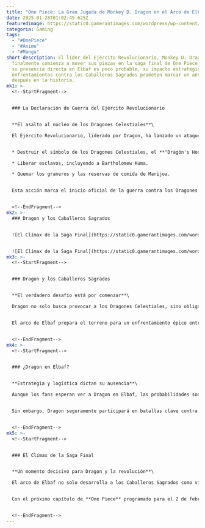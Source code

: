 ```yaml
---
title: "One Piece: La Gran Jugada de Monkey D. Dragon en el Arco de Elbaf, Explicada"
date: 2025-01-28T01:02:49.625Z
featuredimage: https://static0.gamerantimages.com/wordpress/wp-content/uploads/2025/01/one-piece-monkey-d-dragon-s-big-move-in-elbaf-arc.JPG?q=70&fit=crop&w=1140&h=&dpr=1
categoria: Gaming
tags:
  - "#OnePiece"
  - "#Anime"
  - "#Manga"
short-description: El líder del Ejército Revolucionario, Monkey D. Dragon,
  finalmente comienza a mover sus piezas en la saga final de One Piece. Aunque
  su presencia directa en Elbaf es poco probable, su impacto estratégico y los
  enfrentamientos contra los Caballeros Sagrados prometen marcar un antes y un
  después en la historia.
mk1: >-
  <!--StartFragment-->


  ### La Declaración de Guerra del Ejército Revolucionario


  **El asalto al núcleo de los Dragones Celestiales**\

  El Ejército Revolucionario, liderado por Dragon, ha lanzado un ataque masivo contra la tierra sagrada de Marijoa. Este asalto, liderado por Sabo y los comandantes Karasu, Lindbergh y Morley, logró tres objetivos clave:


  * Destruir el símbolo de los Dragones Celestiales, el **"Dragón's Hoof"**.

  * Liberar esclavos, incluyendo a Bartholomew Kuma.

  * Quemar los graneros y las reservas de comida de Marijoa.


  Esta acción marca el inicio oficial de la guerra contra los Dragones Celestiales, llevando el conflicto a una nueva escala.


  <!--EndFragment-->
mk2: >-
  ### Dragon y los Caballeros Sagrados


  ![El Clímax de la Saga Final](https://static0.gamerantimages.com/wordpress/wp-content/uploads/2024/09/revolutionary-army-one-piece-1125-1.png?q=49&fit=crop&w=825&dpr=2 "El Clímax de la Saga Final")


  ![El Clímax de la Saga Final](https://static0.gamerantimages.com/wordpress/wp-content/uploads/2023/11/kuma-and-revolutionary-army-in-one-piece.jpg?q=49&fit=crop&w=825&dpr=2 "El Clímax de la Saga FinalEl Clímax de la Saga Final")
mk3: >-
  <!--StartFragment-->


  ### Dragon y los Caballeros Sagrados


  **El verdadero desafío está por comenzar**\

  Dragon no solo busca provocar a los Dragones Celestiales, sino obligarlos a enviar a los **Caballeros Sagrados** al frente. Estos poderosos enemigos, revelados en Elbaf como Figarland Shamrock y Gunko, representan una amenaza formidable, y Dragon sabe que enfrentarlos es inevitable.


  El arco de Elbaf prepara el terreno para un enfrentamiento épico entre el Ejército Revolucionario y los Caballeros Sagrados, estableciendo la tensión para el clímax de la saga.


  <!--EndFragment-->
mk4: >-
  <!--StartFragment-->


  ### ¿Dragon en Elbaf?


  **Estrategia y logística dictan su ausencia**\

  Aunque los fans esperan ver a Dragon en Elbaf, las probabilidades son bajas. Actualmente, Dragon y su ejército están posicionados estratégicamente cerca de Marijoa en la isla Momoiro, manteniendo un asedio que no puede permitirse abandonar. Además, la distancia entre Paradise y el Nuevo Mundo hace que el viaje sea poco práctico en el corto plazo.


  Sin embargo, Dragon seguramente participará en batallas clave contra los Caballeros Sagrados, defendiendo su asedio y mostrando su verdadero poder por primera vez en la serie.


  <!--EndFragment-->
mk5: >-
  <!--StartFragment-->


  ### El Clímax de la Saga Final


  **Un momento decisivo para Dragon y la revolución**\

  El arco de Elbaf no solo desarrolla a los Caballeros Sagrados como villanos, sino que también posiciona a Dragon como una pieza fundamental en la saga final de **One Piece**. Su enfoque estratégico y su participación en los eventos cercanos a Marijoa prometen un desenlace explosivo, dejando a los fans expectantes de su gran debut en combate.


  Con el próximo capítulo de **One Piece** programado para el 2 de febrero de 2025, la tensión sigue aumentando, y la participación de Dragon en la saga final está más cerca que nunca.


  <!--EndFragment-->
---
```


